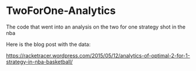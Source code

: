 # TwoForOne-Analytics
The code that went into an analysis on the two for one strategy shot in the nba

Here is the blog post with the data:

https://racketracer.wordpress.com/2015/05/12/analytics-of-optimal-2-for-1-strategy-in-nba-basketball/
